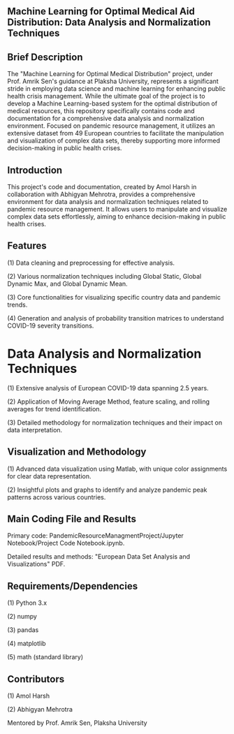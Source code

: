 ## Machine Learning for Optimal Medical Aid Distribution: Data Analysis and Normalization Techniques
## Brief Description

The "Machine Learning for Optimal Medical Distribution" project, under Prof. Amrik Sen's guidance at Plaksha University, represents a significant stride in employing data science and machine learning for enhancing public health crisis management. While the ultimate goal of the project is to develop a Machine Learning-based system for the optimal distribution of medical resources, this repository specifically contains code and documentation for a comprehensive data analysis and normalization environment. Focused on pandemic resource management, it utilizes an extensive dataset from 49 European countries to facilitate the manipulation and visualization of complex data sets, thereby supporting more informed decision-making in public health crises.

## Introduction

This project's code and documentation, created by Amol Harsh in collaboration with Abhigyan Mehrotra, provides a comprehensive environment for data analysis and normalization techniques related to pandemic resource management. It allows users to manipulate and visualize complex data sets effortlessly, aiming to enhance decision-making in public health crises.

## Features

(1) Data cleaning and preprocessing for effective analysis.

(2) Various normalization techniques including Global Static, Global Dynamic Max, and Global Dynamic Mean.

(3) Core functionalities for visualizing specific country data and pandemic trends.

(4) Generation and analysis of probability transition matrices to understand COVID-19 severity transitions.

# Data Analysis and Normalization Techniques

(1) Extensive analysis of European COVID-19 data spanning 2.5 years.

(2) Application of Moving Average Method, feature scaling, and rolling averages for trend identification.

(3) Detailed methodology for normalization techniques and their impact on data interpretation.

## Visualization and Methodology

(1) Advanced data visualization using Matlab, with unique color assignments for clear data representation.

(2) Insightful plots and graphs to identify and analyze pandemic peak patterns across various countries.

## Main Coding File and Results

Primary code: PandemicResourceManagmentProject/Jupyter Notebook/Project Code Notebook.ipynb.

Detailed results and methods: "European Data Set Analysis and Visualizations" PDF.

## Requirements/Dependencies

(1) Python 3.x

(2) numpy

(3) pandas

(4) matplotlib

(5) math (standard library)

## Contributors

(1) Amol Harsh

(2) Abhigyan Mehrotra

Mentored by Prof. Amrik Sen, Plaksha University

